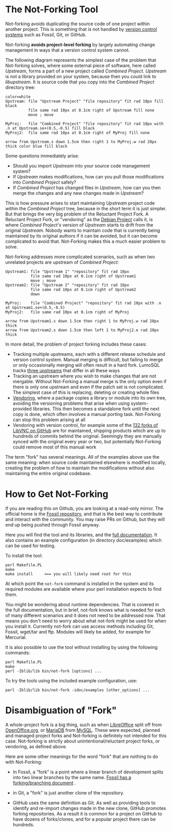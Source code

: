 <!-- Copyright 2020 The LumoSQL Authors, see LICENSES/CC-BY-SA-4.0 -->

<!-- SPDX-License-Identifier: CC-BY-SA-4.0 -->
<!-- SPDX-FileCopyrightText: 2020 The LumoSQL Authors -->
<!-- SPDX-ArtifactOfProjectName: LumoSQL -->
<!-- SPDX-FileType: Documentation -->
<!-- SPDX-FileComment: Original by Dan Shearer, October 2020 -->

# The Not-Forking Tool

Not-forking avoids duplicating the source code of one project within another
project. This is something that is not handled by [version control systems](https://en.wikipedia.org/wiki/Distributed_version_control) such as Fossil, Git, or GitHub. 

Not-forking **avoids project-level forking** by largely automating change management in ways that 
a version control system cannot.

The following diagram represents the simplest case of the problem that
Not-forking solves, where some external piece of software, here called
*Upstream*, forms a part of a new project called *Combined Project*.
*Upstream* is not a library provided on your system, because then you could
link to *libupstream*. It is source code that you copy into the *Combined Project*
directory tree:


``` pikchr indent toggle source-inline
color=white
Upstream: file "Upstream Project" "file repository" fit rad 10px fill black
          file same rad 10px at 0.1cm right of Upstream fill none
          move ; move

MyProj:   file "Combined Project" "file repository" fit rad 10px with .n at Upstream.se+(0.5,-0.5) fill black
MyProj2:  file same rad 10px at 0.1cm right of MyProj fill none

arrow from Upstream.s down 1.5cm then right 1 to MyProj.w rad 20px thick color blue fill black
```

Some questions immediately arise:

* Should you import *Upstream* into your source code management system?
* If *Upstream* makes modifications, how can you pull those modifications into *Combined Project* safely?
* If *Combined Project* has changed files in *Upstream*, how can you then merge the changes and any new changes made in *Upstream*?

This is how pressure arises to start maintaining *Upstream* project code within the
*Combined Project* tree, because in the short term it is just simpler. But that brings the very big
problem of the Reluctant Project Fork. A Reluctant Project Fork, or "vendoring"
as the [Debian Project](https://debian.org) calls it, is where *Combined
Project's* version of *Upstream* starts to drift from the original *Upstream*. 
Nobody wants to maintain code that is currently being
maintained by its original authors if it can be avoided, but it can become complicated
to avoid that. Not-Forking makes this a much easier problem to solve.

Not-forking addresses more complicated scenarios, such as when two
unrelated projects are upstream of *Combined Project*:


``` pikchr indent toggle source-inline
Upstream1: file "Upstream 1" "repository" fit rad 10px
           file same rad 10px at 0.1cm right of Upstream1
           move ; move
Upstream2: file "Upstream 2" "repository" fit rad 10px
           file same rad 10px at 0.1cm right of Upstream2
           down
        
MyProj:    file "Combined Project" "repository" fit rad 10px with .n at Upstream1.se+(0.5,-0.5)
MyProj2:   file same rad 10px at 0.1cm right of MyProj

arrow from Upstream1.s down 1.5cm then right 1 to MyProj.w rad 20px thick
arrow from Upstream2.s down 1.5cm then left 1 to MyProj2.e rad 20px thick
```

In more detail, the problem of project forking includes these cases:

* Tracking multiple upstreams, each with a different release schedule and version control system. Manual merging is difficult, but failing to merge or only occasionally merging will often result in a hard fork. LumoSQL tracks [three upstreams](https://lumosql.org/src/lumosql/dir?ci=tip&name=not-fork.d) that differ in all these ways
* Tracking an upstream where you wish to make changes that are not mergable. Without Not-Forking a manual merge is the only option even if there is only one upstream and even if the patch set is not complicated. The simplest case of this is replacing, deleting or creating whole files
* [Vendoring](https://lwn.net/Articles/836911/), where a package copies a library or module into its own tree, avoiding the versioning problems that arise when using system-provided libraries. This then becomes a standalone fork until the next copy is done, which often involves a manual porting task. Not-Forking can stop this problem arising at all
* Vendoring with version control, for example some of the [132 forks of LibVNC on GitHub](https://github.com/LibVNC/libvncserver/network/members) are for maintained, shipping products which are up to hundreds of commits behind the original. Seemingly they are manually synced with the original every year or two, but potentially Not-Forking could remove most of this manual work

The term "fork" has several meanings. All of the examples above use the same
meaning: when source code maintained elsewhere is modified locally, creating the
problem of how to maintain the modifications without also maintaining the
entire original codebase. 

# How to Get Not-Forking

If you are reading this on Github, you are looking at a read-only mirror.
The official home is the [Fossil repository](https://lumosql.org/src/not-forking),
and that is the best way to contribute and interact with the community. You 
may raise PRs on Github, but they will end up being pushed through Fossil anyway.

Here you will find the tool and its libraries, and the [full documentation](doc/not-forking.md).
It also contains an example configuration (in directory doc/examples) which can
be used for testing.

To install the tool:

```
perl Makefile.PL
make
make install     <== you will likely need root for this
```

At which point the `not-fork` command is installed in the system and its
required modules are available where your perl installation expects to
find them.

You might be wondering about runtime dependencies. That is covered in the
full documentation, but in brief, not-fork knows what is needed for each of
many different scenarios and it does not need to be addressed now. That 
means you don't need to worry about what not-fork might be used for when
you install it. Currently not-fork can use access methods including 
Git, Fossil, wget/tar and ftp. Modules will likely be added, for example for
Mercurial.

It is also possible to use the tool without installing by using the
following commands:

```
perl Makefile.PL
make
perl -Iblib/lib bin/not-fork [options] ...
```

To try the tools using the included example configuration, use:

```
perl -Iblib/lib bin/not-fork -idoc/examples [other_options] ...
```

# Disambiguation of "Fork"

A whole-project fork is a big thing, such as when
[LibreOffice](https://libreoffice.org) split off from
[OpenOffice.org](https://openoffice.org), or [MariaDB](https://mariadb.org) from [MySQL](https://mysql.org).
These were expected, planned and managed project forks and Not-forking is definitely not intended for this case. Not-forking is strictly about unintentional/reluctant project forks, or vendoring, as defined above.

Here are some other meanings for the word "fork" that are nothing to do with Not-Forking:

* In Fossil, a "fork" is a point where a linear branch of development
splits into two linear branches by the same name. [Fossil has a forking/branching document](https://fossil-scm.org/home/doc/trunk/www/branching.wiki) .

* in Git,  a "fork" is just another clone of the repository.

* GitHub uses the same definition as Git. As well as providing tools to identify and re-import changes made in the new clone, GitHub promotes forking repositories. As a result it is common for a project on GitHub to have dozens of forks/clones, and for a popular project there can be hundreds.




